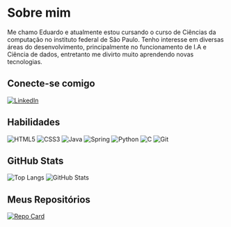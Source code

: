 # Sobre mim
 Me chamo Eduardo e atualmente estou cursando o curso de Ciências da computação no instituto federal de São Paulo. Tenho interesse em diversas áreas do desenvolvimento, principalmente no funcionamento de I.A e Ciência de dados, entretanto me divirto muito aprendendo novas tecnologias.

## Conecte-se comigo
[![LinkedIn](https://img.shields.io/badge/LinkedIn-000?style=for-the-badge&logo=linkedin&logoColor=3#0000CD)](https://www.linkedin.com/in/eduardo-minghini-sales-da-silva-84b409205/)

## Habilidades
![HTML5](https://img.shields.io/badge/HTML-000?style=for-the-badge&logo=html5&logoColor=white)
![CSS3](https://img.shields.io/badge/CSS3-000?style=for-the-badge&logo=css3&logoColor=white)
![Java](https://img.shields.io/badge/java-000.svg?style=for-the-badge&logo=openjdk&logoColor=white)
![Spring](https://img.shields.io/badge/spring-000.svg?style=for-the-badge&logo=spring&logoColor=white)
![Python](https://img.shields.io/badge/python-000?style=for-the-badge&logo=python&logoColor=white)
![C](https://img.shields.io/badge/C-000?style=for-the-badge&logo=c&logoColor=white)
![Git](https://img.shields.io/badge/GIT-000?style=for-the-badge&logo=git&logoColor=white)

## GitHub Stats

![Top Langs](https://github-readme-stats-git-masterrstaa-rickstaa.vercel.app/api/top-langs/?username=3duzera&layout=compact&bg_color=000&border_color=30A3DC&title_color=30A3DC&text_color=FFF)
![GitHub Stats](https://github-readme-stats.vercel.app/api?username=3duzera&theme=transparent&bg_color=000&border_color=30A3DC&show_icons=true&icon_color=30A3DC&title_color=30A3DC&text_color=FFF)

## Meus Repositórios

[![Repo Card](https://github-readme-stats.vercel.app/api/pin/?username=3duzera&repo=Wikipedia-Biologica&bg_color=000&border_color=30A3DC&show_icons=true&icon_color=30A3DC&title_color=30A3DC&text_color=FFF)](https://github.com/3duzera/Wikipedia-Biologica)
